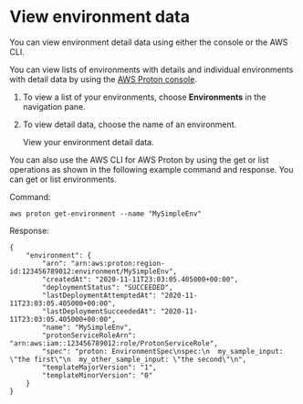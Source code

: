 # View environment data<a name="ag-env-view"></a>

You can view environment detail data using either the console or the AWS CLI\.

You can view lists of environments with details and individual environments with detail data by using the [AWS Proton console](https://console.aws.amazon.com/proton/)\.

1. To view a list of your environments, choose **Environments** in the navigation pane\.

1. To view detail data, choose the name of an environment\.

   View your environment detail data\.

You can also use the AWS CLI for AWS Proton by using the get or list operations as shown in the following example command and response\. You can get or list environments\.

Command:

```
aws proton get-environment --name "MySimpleEnv"
```

Response:

```
{
    "environment": {
        "arn": "arn:aws:proton:region-id:123456789012:environment/MySimpleEnv",
        "createdAt": "2020-11-11T23:03:05.405000+00:00",
        "deploymentStatus": "SUCCEEDED",
        "lastDeploymentAttemptedAt": "2020-11-11T23:03:05.405000+00:00",
        "lastDeploymentSucceededAt": "2020-11-11T23:03:05.405000+00:00",
        "name": "MySimpleEnv",
        "protonServiceRoleArn": "arn:aws:iam::123456789012:role/ProtonServiceRole",
        "spec": "proton: EnvironmentSpec\nspec:\n  my_sample_input: \"the first\"\n  my_other_sample_input: \"the second\"\n",
        "templateMajorVersion": "1",
        "templateMinorVersion": "0"
    }
}
```